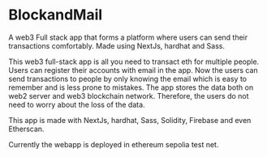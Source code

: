 # BlockandMail

A web3 Full stack app that forms a platform where users can send their transactions comfortably. Made using NextJs, hardhat and Sass.

This web3 full-stack app is all you need to transact eth for multiple people. Users can register their accounts with email in the app.
Now the users can send transactions to people by only knowing the email which is easy to remember and is less prone to mistakes.
The app stores the data both on web2 server and web3 blockchain network. Therefore, the users do not need to worry about the loss of the data.

This app is made with NextJs, hardhat, Sass, Solidity, Firebase and even Etherscan.

Currently the webapp is deployed in ethereum sepolia test net.
